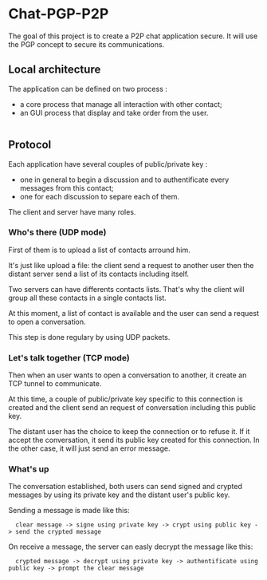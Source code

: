 # Chat-PGP-P2P
The goal of this project is to create a P2P chat application secure.
It will use the PGP concept to secure its communications.

## Local architecture
The application can be defined on two process :
  - a core process that manage all interaction with other contact;
  - an GUI process that display and take order from the user.
  
<img href="https://docs.google.com/drawings/d/1QxrPv2GBXfWVg0UZ9v2EOpYFAVSnTN4NwQdItwjrMog/edit?usp=sharing"/>

## Protocol
Each application have several couples of public/private key :
  - one in general to begin a discussion and to authentificate every messages from this contact;
  - one for each discussion to separe each of them.

The client and server have many roles.

### Who's there (UDP mode)
First of them is to upload a list of contacts arround him.

It's just like upload a file: the client send a request to another user then the distant server send a list of its contacts including itself.

Two servers can have differents contacts lists. That's why the client will group all these contacts in a single contacts list.

At this moment, a list of contact is available and the user can send a request to open a conversation.

This step is done regulary by using UDP packets.

### Let's talk together (TCP mode)
Then when an user wants to open a conversation to another, it create an TCP tunnel to communicate.

At this time, a couple of public/private key specific to this connection is created and the client send an request of conversation including this public key.

The distant user has the choice to keep the connection or to refuse it. If it accept the conversation, it send its public key created for this connection. In the other case, it will just send an error message.

### What's up
The conversation established, both users can send signed and crypted messages by using its private key and the distant user's public key.

Sending a message is made like this:
```
  clear message -> signe using private key -> crypt using public key -> send the crypted message
```

On receive a message, the server can easly decrypt the message like this:
```
  crypted message -> decrypt using private key -> authentificate using public key -> prompt the clear message
```
